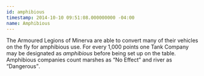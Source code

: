 ```yaml
---
id: amphibious
timestamp: 2014-10-10 09:51:08.000000000 -04:00
name: Amphibious
---
```

<p>The Armoured Legions of Minerva are able to convert many of their vehicles on the fly for amphibious use. For every 1,000 points one Tank Company may be designated as <em>amphibious</em> before being set up on the table. Amphibious companies count marshes as <q>No Effect</q> and river as <q>Dangerous</q>.</p>